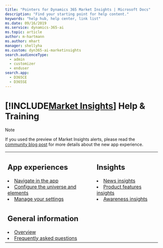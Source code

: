 ```yaml
---
title: "Pointers for Dynamics 365 Market Insights | Microsoft Docs"
description: "Find your starting point for help content."
keywords: "help hub, help center, link list"
ms.date: 09/16/2019
ms.service: dynamics-365-ai
ms.topic: article
author: m-hartmann
ms.author: mhart
manager: shellyha
ms.custom: dyn365-ai-marketinsights
search.audienceType: 
  - admin
  - customizer
  - enduser
search.app: 
  - D365CE
  - D365SE
---
```


# [!INCLUDE[Market Insights](../includes/pn-market-insights-short.md)] Help & Training

> [!NOTE]
> If you used the preview of Market Insights alerts, please read the [community blog post](https://community.dynamics.com/365/aimarketinsights/b/marketinsightsteamblog/posts/introducing-a-new-app-experience-for-dynamics-365-market-insights ) for more details about the new app experience.

<table>
<tr>
<td>

<h2> App experiences</h2>

<li><a href="navigation.md" data-raw-source="[Navigate in the app](navigation.md)">Navigate in the app</a></li>
<li><a href="universe.md" data-raw-source="[Configure the universe and elements](universe.md)">Configure the universe and elements</a></li>
<li><a href="settings.md" data-raw-source="[Manage your settings](settings.md)">Manage your settings</a></li>
</td>

<td>

<h2> Insights </h2>

<li><a href="news-events-insights.md" data-raw-source="[News insights](news-events-insights.md)">News insights</a></li>
<li><a href="product-insights.md" data-raw-source="[Product attributes insight](product-insights.md)">Product features insights</a></li>
<li><a href="awareness-insights.md" data-raw-source="[Awareness insights](awareness-insights.md)">Awareness insights</a></li>
</td>
</tr>

<tr>
<td>

<h2> General information </h2>

<li><a href="market-insights-overview.md" data-raw-source="[Market Insights overview](market-insights-overview.md)">Overview</a></li>
<li><a href="faq.md" data-raw-source="[Frequently asked questions](faq.md)">Frequently asked questions</a></li>
</td>

<td>


</td>
</tr>
</table>
